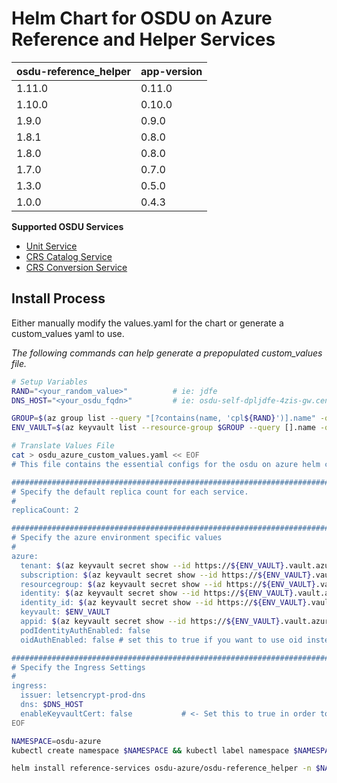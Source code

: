 # Helm Chart for OSDU on Azure Reference and Helper Services

| osdu-reference_helper  | app-version  |
| ---------------------- | ----------   |
| 1.11.0                  | 0.11.0        |
| 1.10.0                  | 0.10.0        |
| 1.9.0                  | 0.9.0        |
| 1.8.1                  | 0.8.0        |
| 1.8.0                  | 0.8.0        |
| 1.7.0                  | 0.7.0        |
| 1.3.0                  | 0.5.0        |
| 1.0.0                  | 0.4.3        |

__Supported OSDU Services__

- [Unit Service](https://community.opengroup.org/osdu/platform/system/reference/unit-service)
- [CRS Catalog Service](https://community.opengroup.org/osdu/platform/system/reference/crs-catalog-service)
- [CRS Conversion Service](https://community.opengroup.org/osdu/platform/system/reference/crs-conversion-service)

## Install Process

Either manually modify the values.yaml for the chart or generate a custom_values yaml to use.

_The following commands can help generate a prepopulated custom_values file._
```bash
# Setup Variables
RAND="<your_random_value>"          # ie: jdfe
DNS_HOST="<your_osdu_fqdn>"         # ie: osdu-self-dpljdfe-4zis-gw.centralus.cloudapp.azure.com

GROUP=$(az group list --query "[?contains(name, 'cpl${RAND}')].name" -otsv)
ENV_VAULT=$(az keyvault list --resource-group $GROUP --query [].name -otsv)

# Translate Values File
cat > osdu_azure_custom_values.yaml << EOF
# This file contains the essential configs for the osdu on azure helm chart

################################################################################
# Specify the default replica count for each service.
#
replicaCount: 2

################################################################################
# Specify the azure environment specific values
#
azure:
  tenant: $(az keyvault secret show --id https://${ENV_VAULT}.vault.azure.net/secrets/tenant-id --query value -otsv)
  subscription: $(az keyvault secret show --id https://${ENV_VAULT}.vault.azure.net/secrets/subscription-id --query value -otsv)
  resourcegroup: $(az keyvault secret show --id https://${ENV_VAULT}.vault.azure.net/secrets/base-name-cr --query value -otsv)-rg
  identity: $(az keyvault secret show --id https://${ENV_VAULT}.vault.azure.net/secrets/base-name-cr --query value -otsv)-osdu-identity
  identity_id: $(az keyvault secret show --id https://${ENV_VAULT}.vault.azure.net/secrets/osdu-identity-id --query value -otsv)
  keyvault: $ENV_VAULT
  appid: $(az keyvault secret show --id https://${ENV_VAULT}.vault.azure.net/secrets/aad-client-id --query value -otsv)
  podIdentityAuthEnabled: false
  oidAuthEnabled: false # set this to true if you want to use oid instead of unique_name and upn

################################################################################
# Specify the Ingress Settings
#
ingress:
  issuer: letsencrypt-prod-dns
  dns: $DNS_HOST
  enableKeyvaultCert: false           # <- Set this to true in order to use your own keyvault cert
EOF

NAMESPACE=osdu-azure
kubectl create namespace $NAMESPACE && kubectl label namespace $NAMESPACE istio-injection=enabled

helm install reference-services osdu-azure/osdu-reference_helper -n $NAMESPACE -f osdu_azure_custom_values.yaml
```
